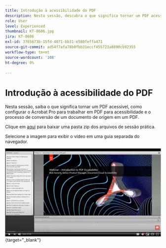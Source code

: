 ```yaml
---
title: Introdução à acessibilidade do PDF
description: Nesta sessão, descubra o que significa tornar um PDF acessível, como configurar o Acrobat Pro para trabalhar em PDF para acessibilidade e o processo de conversão de um documento de origem em um PDF
role: User
level: Experienced
thumbnail: KT-8606.jpg
jira: KT-8606
exl-id: 3765673b-15fd-4071-bb31-e589feffa471
source-git-commit: ad54f7afa78b0fbb31eccf455723a8890cb92355
workflow-type: tm+mt
source-wordcount: '108'
ht-degree: 0%

---
```


# Introdução à acessibilidade do PDF

Nesta sessão, saiba o que significa tornar um PDF acessível, como configurar o Acrobat Pro para trabalhar em PDF para acessibilidade e o processo de conversão de um documento de origem em um PDF.

Clique em [aqui](../assets/accessibilitysession1.zip) para baixar uma pasta zip dos arquivos de sessão prática.

Selecione a imagem para exibir o vídeo em uma guia separada do navegador.

[![Vídeo da sessão 1](../assets/Accessibilitysession1_YT.png)](https://www.youtube.com/embed/DaadHIWHgzU){target="_blank"}
